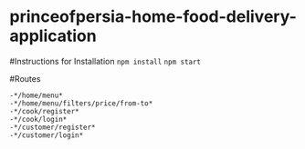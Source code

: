 # princeofpersia-home-food-delivery-application
#Instructions for Installation
```npm install```
``` npm start ```

#Routes
```
-*/home/menu*
-*/home/menu/filters/price/from-to*
-*/cook/register*
-*/cook/login*
-*/customer/register*
-*/customer/login*

```
